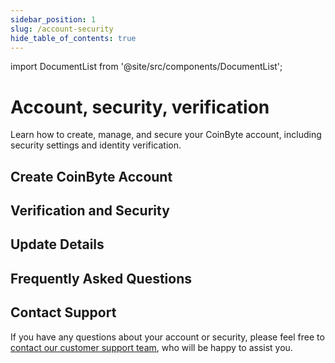 ```yaml
---
sidebar_position: 1
slug: /account-security
hide_table_of_contents: true
---
```


import DocumentList from '@site/src/components/DocumentList';

# Account, security, verification

Learn how to create, manage, and secure your CoinByte account, including security settings and identity verification.


## <a herf="/docs/category/create-coinbyte-account">Create CoinByte Account</a>

<DocumentList category="account-security/create-coinbyte-account" />

## Verification and Security

<DocumentList category="account-security/verification-and-security" />

## Update Details

<DocumentList category="account-security/update-details" />

## Frequently Asked Questions

<DocumentList category="account-security/FAQ" />


## Contact Support

If you have any questions about your account or security, please feel free to [contact our customer support team](mailto:cs@coinbyte.com.au ), who will be happy to assist you. 
